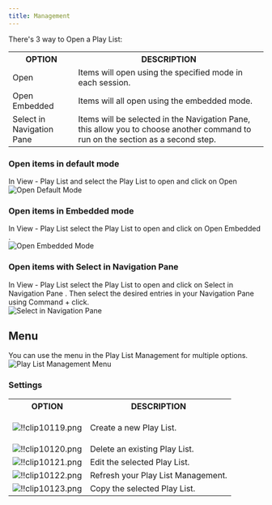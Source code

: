 ```yaml
---
title: Management
---
```

There's 3 way to Open a Play List: 

<table>
	<tr>
		<th>
OPTION 
		</th>
		<th>
DESCRIPTION 
		</th>
	</tr>
	<tr>
		<td>
Open 
		</td>
		<td>
Items will open using the specified mode in each session. 
		</td>
	</tr>
	<tr>
		<td>
Open Embedded 
		</td>
		<td>
Items will all open using the embedded mode. 
		</td>
	</tr>
	<tr>
		<td>
Select in Navigation Pane 
		</td>
		<td>
Items will be selected in the Navigation Pane, this allow you to choose another command to run on the section as a second step. 
		</td>
	</tr>
</table>

### Open items in default mode 

In View - Play List and   select the Play List to open and click on Open  
![Open Default Mode](https://webdevolutions.azureedge.net/docs/en/rdm/mac/clip10115.png) 

### Open items in Embedded mode 

In View - Play List   select the Play List to open and click on Open Embedded .  
![Open Embedded Mode](https://webdevolutions.azureedge.net/docs/en/rdm/mac/clip10116.png) 

### Open items with Select in Navigation Pane 

In View - Play List select the Play List to open and click on Select in   Navigation Pane . Then select the desired entries in your Navigation Pane using Command + click.  
![Select in Navigation Pane](https://webdevolutions.azureedge.net/docs/en/rdm/mac/clip10117.png) 

## Menu 

You can use the menu in the Play List Management for multiple options.  
![Play List Management Menu](https://webdevolutions.azureedge.net/docs/en/rdm/mac/clip10118.png) 

### Settings 

<table>
	<tr>
		<th>
OPTION 
		</th>
		<th>
DESCRIPTION 
		</th>
	</tr>
	<tr>
		<td>

![!!clip10119.png](https://webdevolutions.azureedge.net/docs/en/rdm/mac/clip10119.png) 
		</td>
		<td>
Create a new Play List. 
		</td>
	</tr>
	<tr>
		<td>
![!!clip10120.png](https://webdevolutions.azureedge.net/docs/en/rdm/mac/clip10120.png) 
		</td>
		<td>
Delete an existing Play List. 
		</td>
	</tr>
	<tr>
		<td>
![!!clip10121.png](https://webdevolutions.azureedge.net/docs/en/rdm/mac/clip10121.png) 
		</td>
		<td>
Edit the selected Play List. 
		</td>
	</tr>
	<tr>
		<td>
![!!clip10122.png](https://webdevolutions.azureedge.net/docs/en/rdm/mac/clip10122.png) 
		</td>
		<td>
Refresh your Play List Management. 
		</td>
	</tr>
	<tr>
		<td>
![!!clip10123.png](https://webdevolutions.azureedge.net/docs/en/rdm/mac/clip10123.png) 
		</td>
		<td>
Copy the selected Play List. 
		</td>
	</tr>
</table>


